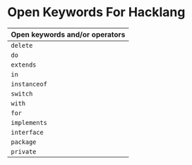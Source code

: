 # Open Keywords For Hacklang

| **Open keywords and/or operators**
| ------------------------------------------------------------------ |
| `delete` |
| `do` |
| `extends` |
| `in` |
| `instanceof`|
| `switch` |
| `with` |
| `for` |
| `implements` |
| `interface` |
| `package` |
| `private` |
